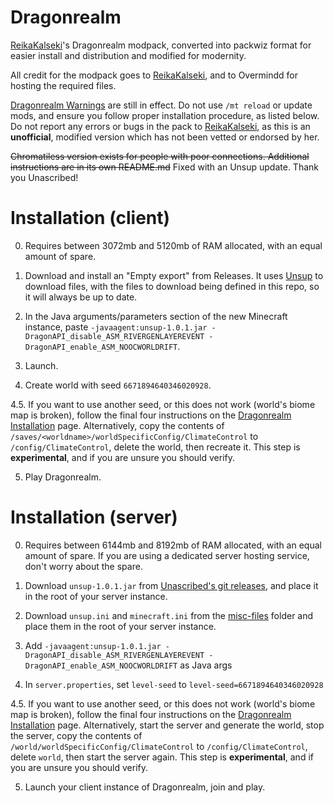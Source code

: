 # Dragonrealm

[ReikaKalseki](https://github.com/ReikaKalseki/)'s Dragonrealm modpack, converted into packwiz format for easier install and distribution and modified for modernity.

All credit for the modpack goes to [ReikaKalseki](https://github.com/ReikaKalseki/), and to Overmindd for hosting the required files.

[Dragonrealm Warnings](https://dragonrealm.overminddl1.com/warning.php) are still in effect. Do not use `/mt reload` or update mods, and ensure you follow proper installation procedure, as listed below. Do not report any errors or bugs in the pack to [ReikaKalseki](https://github.com/ReikaKalseki/), as this is an **unofficial**, modified version which has not been vetted or endorsed by her.

~~Chromatiless version exists for people with poor connections. Additional instructions are in its own README.md~~ Fixed with an Unsup update. Thank you Unascribed!

# Installation (client)

0. Requires between 3072mb and 5120mb of RAM allocated, with an equal amount of spare.

1. Download and install an "Empty export" from Releases. It uses [Unsup](https://git.sleeping.town/unascribed/unsup/) to download files, with the files to download being defined in this repo, so it will always be up to date.

2. In the Java arguments/parameters section of the new Minecraft instance, paste `-javaagent:unsup-1.0.1.jar -DragonAPI_disable_ASM_RIVERGENLAYEREVENT -DragonAPI_enable_ASM_NOOCWORLDRIFT`.

3. Launch.

4. Create world with seed `6671894640346020928`.

4.5. If you want to use another seed, or this does not work (world's biome map is broken), follow the final four instructions on the [Dragonrealm Installation](https://dragonrealm.overminddl1.com/installation.php) page. Alternatively, copy the contents of `/saves/<worldname>/worldSpecificConfig/ClimateControl` to `/config/ClimateControl`, delete the world, then recreate it. This step is **experimental**, and if you are unsure you should verify.

5. Play Dragonrealm.


# Installation (server)

0. Requires between 6144mb and 8192mb of RAM allocated, with an equal amount of spare. If you are using a dedicated server hosting service, don't worry about the spare.

1. Download `unsup-1.0.1.jar` from [Unascribed's git releases](https://git.sleeping.town/unascribed/unsup/releases/tag/v1.0.1), and place it in the root of your server instance.

2. Download `unsup.ini` and `minecraft.ini` from the [misc-files](https://github.com/Egassy/Dragonrealm-Unofficial/tree/main/misc-files) folder and place them in the root of your server instance.

3. Add `-javaagent:unsup-1.0.1.jar -DragonAPI_disable_ASM_RIVERGENLAYEREVENT -DragonAPI_enable_ASM_NOOCWORLDRIFT` as Java args

4. In `server.properties`, set `level-seed` to `level-seed=6671894640346020928`

4.5. If you want to use another seed, or this does not work (world's biome map is broken), follow the final four instructions on the [Dragonrealm Installation](https://dragonrealm.overminddl1.com/installation.php) page. Alternatively, start the server and generate the world, stop the server, copy the contents of `/world/worldSpecificConfig/ClimateControl` to `/config/ClimateControl`, delete `world`, then start the server again. This step is **experimental**, and if you are unsure you should verify.

5. Launch your client instance of Dragonrealm, join and play.
